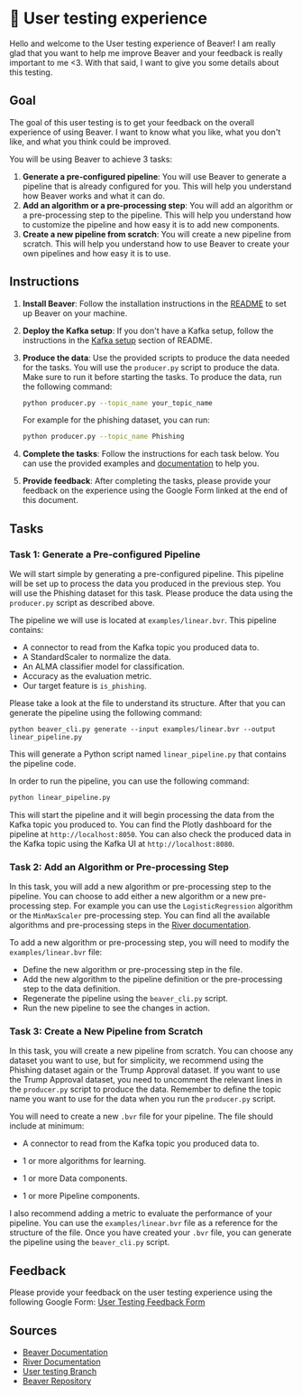 # 🦫 User testing experience

Hello and welcome to the User testing experience of Beaver! I am really glad that you want to help me improve Beaver and your feedback is really important to me <3. With that said, I want to give you some details about this testing.

## Goal

The goal of this user testing is to get your feedback on the overall experience of using Beaver. I want to know what you like, what you don't like, and what you think could be improved.

You will be using Beaver to achieve 3 tasks:

1. **Generate a pre-configured pipeline**: You will use Beaver to generate a pipeline that is already configured for you. This will help you understand how Beaver works and what it can do.
2. **Add an algorithm or a pre-processing step**: You will add an algorithm or a pre-processing step to the pipeline. This will help you understand how to customize the pipeline and how easy it is to add new components.
3. **Create a new pipeline from scratch**: You will create a new pipeline from scratch. This will help you understand how to use Beaver to create your own pipelines and how easy it is to use.

## Instructions

1. **Install Beaver**: Follow the installation instructions in the [README](README.md) to set up Beaver on your machine.
2. **Deploy the Kafka setup**: If you don't have a Kafka setup, follow the instructions in the [Kafka setup](README.md) section of README.
3. **Produce the data**: Use the provided scripts to produce the data needed for the tasks. You will use the `producer.py` script to produce the data. Make sure to run it before starting the tasks. To produce the data, run the following command:

   ```bash
   python producer.py --topic_name your_topic_name
   ```

   For example for the phishing dataset, you can run:

   ```bash
   python producer.py --topic_name Phishing
   ```

4. **Complete the tasks**: Follow the instructions for each task below. You can use the provided examples and [documentation](https://deepblue597.github.io/beaver-doc/) to help you.
5. **Provide feedback**: After completing the tasks, please provide your feedback on the experience using the Google Form linked at the end of this document.

## Tasks

### Task 1: Generate a Pre-configured Pipeline

We will start simple by generating a pre-configured pipeline. This pipeline will be set up to process the data you produced in the previous step. You will use the Phishing dataset for this task. Please produce the data using the `producer.py` script as described above.

The pipeline we will use is located at `examples/linear.bvr`. This pipeline contains:

- A connector to read from the Kafka topic you produced data to.
- A StandardScaler to normalize the data.
- An ALMA classifier model for classification.
- Accuracy as the evaluation metric.
- Our target feature is `is_phishing`.

Please take a look at the file to understand its structure. After that you can generate the pipeline using the following command:

```
python beaver_cli.py generate --input examples/linear.bvr --output linear_pipeline.py
```

This will generate a Python script named `linear_pipeline.py` that contains the pipeline code.

In order to run the pipeline, you can use the following command:

```python
python linear_pipeline.py
```

This will start the pipeline and it will begin processing the data from the Kafka topic you produced to. You can find the Plotly dashboard for the pipeline at `http://localhost:8050`. You can also check the produced data in the Kafka topic using the Kafka UI at `http://localhost:8080`.

### Task 2: Add an Algorithm or Pre-processing Step

In this task, you will add a new algorithm or pre-processing step to the pipeline. You can choose to add either a new algorithm or a new pre-processing step. For example you can use the `LogisticRegression` algorithm or the `MinMaxScaler` pre-processing step. You can find all the available algorithms and pre-processing steps in the [River documentation](https://riverml.xyz/latest/api/overview/).

To add a new algorithm or pre-processing step, you will need to modify the `examples/linear.bvr` file:

- Define the new algorithm or pre-processing step in the file.
- Add the new algorithm to the pipeline definition or the pre-processing step to the data definition.
- Regenerate the pipeline using the `beaver_cli.py` script.
- Run the new pipeline to see the changes in action.

### Task 3: Create a New Pipeline from Scratch

In this task, you will create a new pipeline from scratch. You can choose any dataset you want to use, but for simplicity, we recommend using the Phishing dataset again or the Trump Approval dataset. If you want to use the Trump Approval dataset, you need to uncomment the relevant lines in the `producer.py` script to produce the data.
Remember to define the topic name you want to use for the data when you run the `producer.py` script.

You will need to create a new `.bvr` file for your pipeline. The file should include at minimum:

- A connector to read from the Kafka topic you produced data to.

- 1 or more algorithms for learning.
- 1 or more Data components.
- 1 or more Pipeline components.

I also recommend adding a metric to evaluate the performance of your pipeline.
You can use the `examples/linear.bvr` file as a reference for the structure of the file. Once you have created your `.bvr` file, you can generate the pipeline using the `beaver_cli.py` script.

## Feedback

Please provide your feedback on the user testing experience using the following Google Form:
[User Testing Feedback Form](https://forms.gle/ioLVyvruJ2KCs6wd8)

## Sources

- [Beaver Documentation](https://deepblue597.github.io/beaver-doc/)
- [River Documentation](https://riverml.xyz/latest)
- [User testing Branch](https://github.com/deepblue597/thesis/tree/user_testing)
- [Beaver Repository](https://github.com/deepblue597/thesis)
